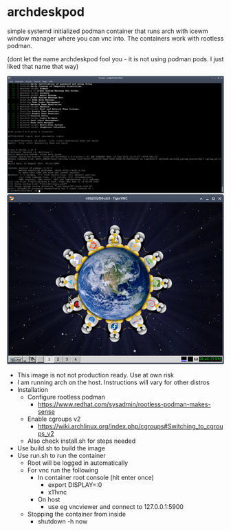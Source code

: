 # archdeskpod

simple systemd initialized podman container that runs arch with icewm window manager where you can vnc into. The containers work with rootless podman.

(dont let the name archdeskpod fool you - it is not using podman pods. I just liked that name that way)

![Login](https://github.com/saschalippert/archdeskpod/blob/master/login.png)
![VNC](https://github.com/saschalippert/archdeskpod/blob/master/vncviewer.png)

- This image is not not production ready. Use at own risk
- I am running arch on the host. Instructions will vary for other distros
- Installation
    - Configure rootless podman
        - https://www.redhat.com/sysadmin/rootless-podman-makes-sense
    - Enable cgroups v2
        - https://wiki.archlinux.org/index.php/cgroups#Switching_to_cgroups_v2
    - Also check install.sh for steps needed
- Use build.sh to build the image
- Use run.sh to run the container
    - Root will be logged in automatically
    - For vnc run the following
        - In container root console (hit enter once)
            - export DISPLAY=:0
            - x11vnc
        - On host
            - use eg vncviewer and connect to 127.0.0.1:5900
    - Stopping the container from inside
        - shutdown -h now 
